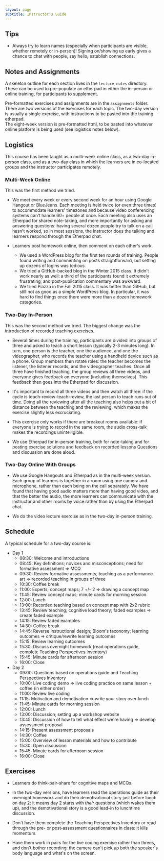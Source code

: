 ```yaml
---
layout: page
subtitle: Instructor's Guide
---
```


## Tips

* Always try to learn names (especially when participants are visible, whether 
remotely or in-person)!  Signing on/showing up early gives a chance to chat with people, 
say hello, establish connections.  

## Notes and Assignments

A skeleton outline for each section lives in the `lecture-notes` directory.  
These can be used to pre-populate an etherpad in either the in-person or 
online training, for participants to supplement.  

Pre-formatted exercises and assignments are in the `assignments` folder.  There 
are two versions of the exercises for each topic.  The two-day version is usually 
a single exercise, with instructions to be pasted into the training etherpad.  
The eight-week version is pre-formatted html, to be pasted into whatever online 
platform is being used (see logistics notes below).  

## Logistics

This course has been taught as a multi-week online class,
as a two-day in-person class,
and as a two-day class in which the learners are in co-located groups
and the instructor participates remotely.

### Multi-Week Online

This was the first method we tried.

*   We meet every week or every second week for an hour using Google Hangout or BlueJeans.
    Each meeting is held twice (or even three times) to accommodate learners' timezones
    and because video conferencing systems can't handle 60+ people at once.
    Each meeting also uses an Etherpad for shared note-taking,
    and more importantly for asking and answering questions:
    having several dozen people try to talk on a call hasn't worked,
    so in most sessions,
    the instructor does the talking
    and learners respond through the Etherpad chat.

*   Learners post homework online, then comment on each other's work.
    *   We used a WordPress blog for the first ten rounds of training.
        People found writing and commenting on posts straightforward,
	but setting up dozens of logins was tedious.
    *   We tried a GitHub-backed blog in the Winter 2015 class.
        It didn't work nearly as well:
	a third of the participants found it extremely frustrating,
	and post-publication commentary was awkward.
    *   We tried Piazza in the Fall 2015 class.
        It was better than GitHub,
	but still not as good as a simple WordPress blog.
	In particular,
	it was hard to find things once there were more than a dozen homework categories.

### Two-Day In-Person

This was the second method we tried.
The biggest change was the introduction of recorded teaching exercises.

*   Several times during the training,
    participants are divided into groups of three
    and asked to teach a short lesson (typically 2-3 minutes long).
    In turn,
    one person is the teacher, one the audience, and one the videographer,
    who records the teacher using a handheld device such as a phone.
    Group members then rotate roles:
    the teacher becomes the listener, the listener records, and the videographer teaches.
    Once all three have finished teaching,
    the group reviews all three videos,
    and everyone gives feedback on everyone (including themselves).
    This feedback then goes into the Etherpad for discussion.

*   It's important to record all three videos and then watch all three:
    if the cycle is teach-review-teach-review,
    the last person to teach runs out of time.
    Doing all the reviewing after all the teaching
    also helps put a bit of distance between the teaching and the reviewing,
    which makes the exercise slightly less excruciating.

*   This exercise only works if there are breakout rooms available:
    if everyone is trying to record in the same room,
    the audio cross-talk makes the recordings unintelligible.

*   We use Etherpad for in-person training,
    both for note-taking and for posting exercise solutions and feedback on recorded lessons
    Questions and discussion are done aloud.

### Two-Day Online With Groups

*   We use Google Hangouts and Etherpad as in the multi-week version.
    Each group of learners is together in a room using one camera and microphone,
    rather than each being on the call separately.
    We have found that having good audio matters more than having good video,
    and that the better the audio,
    the more learners can communicate with the instructor and other rooms by voice
    rather than by using the Etherpad chat.

*   We do the video lecture exercise as in the two-day in-person training.

## Schedule

A typical schedule for a two-day course is:

*   Day 1
    *   08:30: Welcome and introductions
    *   08:45: Key definitions; novices and misconceptions; need for formative assessment => MCQ
    *   09:30: Review formative assessments; teaching as a performance art => recorded teaching in groups of three
    *   10:30: Coffee break
    *   11:00: Experts; concept maps; 7 +/- 2 => drawing a concept map
    *   11:45: Review concept maps; minute cards for morning session
    *   12:00: Lunch
    *   13:00: Recorded teaching based on concept map with 2x2 rubric
    *   13:45: Review teaching; cognitive load theory; faded examples => create faded example
    *   14:15: Review faded examples
    *   14:30: Coffee break
    *   14:45: Reverse instructional design; Bloom's taxonomy; learning outcomes => critique/rewrite learning outcomes
    *   15:15: Review learning outcomes
    *   15:30: Discuss overnight homework (read operations guide, complete Teaching Perspectives Inventory)
    *   15:45: Minute cards for afternoon session
    *   16:00: Close
*   Day 2
    *   09:00: Questions based on operations guide and Teaching Perspectives Inventory
    *   10:00: Live coding demo => live coding practice on same lesson + coffee (in either order)
    *   11:00: Review live coding
    *   11:15: Motivation and demotivation => write your story over lunch
    *   11:45: Minute cards for morning session
    *   12:00: Lunch
    *   13:00: Discussion; setting up a workshop website
    *   13:45: Discussion of how to tell what effect we're having => develop assessment proposal
    *   14:15: Present assessment proposals
    *   14:30: Coffee
    *   15:00: Overview of lesson materials and how to contribute
    *   15:30: Open discussion
    *   15:45: Minute cards for afternoon session
    *   16:00: Close

## Exercises

*   Learners do think-pair-share for cognitive maps and MCQs.

*   In the two-day versions,
    have learners read the operations guide as their overnight homework
    and do their demotivational story just before lunch on day 2:
    it means day 2 starts with *their* questions (which wakes them up),
    and the demotivational story is a good lead-in to lunchtime discussion.

*   Don't have them complete the Teaching Perspectives Inventory
    or read through the pre- or post-assessment questionnaires in class:
    it kills momentum.

*   Have them work in pairs for the live coding exercise rather than threes,
    and don't bother recording:
    the camera can't pick up both the speaker's body language and what's on the screen.
